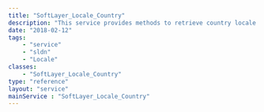 ```yaml
---
title: "SoftLayer_Locale_Country"
description: "This service provides methods to retrieve country locale information. "
date: "2018-02-12"
tags:
    - "service"
    - "sldn"
    - "Locale"
classes:
    - "SoftLayer_Locale_Country"
type: "reference"
layout: "service"
mainService : "SoftLayer_Locale_Country"
---
```

